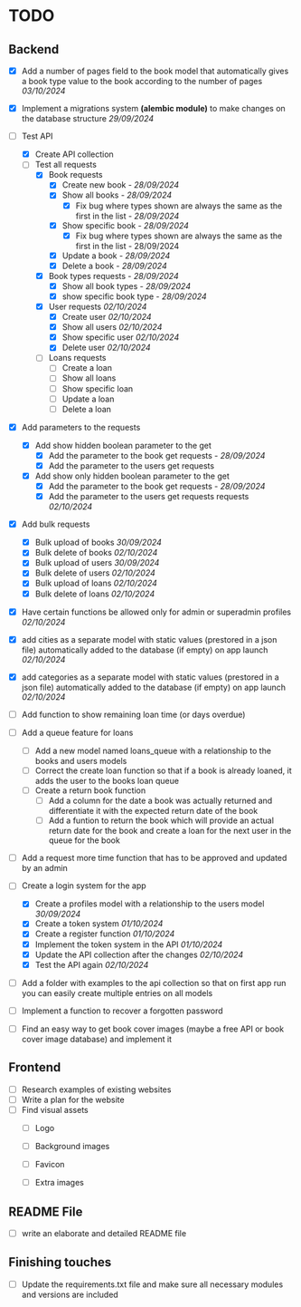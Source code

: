 # TODO

## Backend
- [x] Add a number of pages field to the book model that automatically gives a book type value to the book according to the number of pages  _03/10/2024_
- [x] Implement a migrations system __(alembic module)__ to make changes on the database structure _29/09/2024_
- [ ] Test API
    - [x] Create API collection
    - [ ] Test all requests
        - [x] Book requests
            - [x] Create new book - _28/09/2024_
            - [x] Show all books - _28/09/2024_
                - [x] Fix bug where types shown are always the same as the first in the list - _28/09/2024_
            - [x] Show specific book - _28/09/2024_
                - [x] Fix bug where types shown are always the same as the first in the list - 28/09/2024
            - [x] Update a book - _28/09/2024_
            - [x] Delete a book - _28/09/2024_
        - [x] Book types requests - _28/09/2024_
            - [x] Show all book types - _28/09/2024_
            - [x] show specific book type - _28/09/2024_
        - [x] User requests _02/10/2024_
            - [x] Create user _02/10/2024_
            - [x] Show all users _02/10/2024_
            - [x] Show specific user _02/10/2024_
            - [x] Delete user _02/10/2024_
        - [ ] Loans requests
            - [ ] Create a loan
            - [ ] Show all loans
            - [ ] Show specific loan
            - [ ] Update a loan
            - [ ] Delete a loan
- [x] Add parameters to the requests
    - [x] Add show hidden boolean parameter to the get 
        - [x] Add the parameter to the book get requests - _28/09/2024_
        - [x] Add the parameter to the users get requests
    - [x] Add show only hidden boolean parameter to the get
        - [x] Add the parameter to the book get requests - _28/09/2024_
        - [x] Add the parameter to the users get requests
    requests _02/10/2024_
- [x] Add bulk requests
    - [x] Bulk upload of books _30/09/2024_
    - [x] Bulk delete of books _02/10/2024_
    - [x] Bulk upload of users _30/09/2024_
    - [x] Bulk delete of users _02/10/2024_
    - [x] Bulk upload of loans _02/10/2024_
    - [x] Bulk delete of loans _02/10/2024_

- [x] Have certain functions be allowed only for admin or superadmin profiles _02/10/2024_
- [x] add cities as a separate model with static values (prestored in a json file) automatically added to the database (if empty) on app launch _02/10/2024_
- [x] add categories as a separate model with static values (prestored in a json file) automatically added to the database (if empty) on app launch _02/10/2024_
- [ ] Add function to show remaining loan time (or days overdue)
- [ ] Add a queue feature for loans
    - [ ] Add a new model named loans_queue with a relationship to the books and users models
    - [ ] Correct the create loan function so that if a book is already loaned, it adds the user to the books loan queue
    - [ ] Create a return book function
        - [ ] Add a column for the date a book was actually returned and differentiate it with the expected return date of the book
        - [ ] Add a funtion to return the book which will provide an actual return date for the book and create a loan for the next user in the queue for the book
- [ ] Add a request more time function that has to be approved and updated by an admin
- [ ] Create a login system for the app
    - [x] Create a profiles model with a relationship to the users model _30/09/2024_
    - [x] Create a token system _01/10/2024_
    - [x] Create a register function _01/10/2024_
    - [x] Implement the token system in the API _01/10/2024_
    - [x] Update the API collection after the changes _02/10/2024_
    - [x] Test the API again _02/10/2024_
- [ ] Add a folder with examples to the api collection so that on first app run you can easily create multiple entries on all models
- [ ] Implement a function to recover a forgotten password
- [ ] Find an easy way to get book cover images (maybe a free API or book cover image database) and implement it


## Frontend

- [ ] Research examples of existing websites
- [ ] Write a plan for the website
- [ ] Find visual assets
    - [ ] Logo
    - [ ] Background images
    - [ ] Favicon
    - [ ] Extra images


## README File

- [ ] write an elaborate and detailed README file

## Finishing touches
- [ ] Update the requirements.txt file and make sure all necessary modules and versions are included